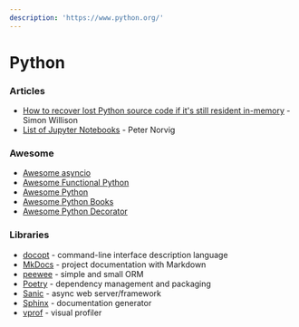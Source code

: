 ```yaml
---
description: 'https://www.python.org/'
---
```


# Python

### Articles

* [How to recover lost Python source code if it's still resident in-memory](https://gist.github.com/simonw/8aa492e59265c1a021f5c5618f9e6b12) - Simon Willison
* [List of Jupyter Notebooks](https://norvig.com/ipython/README.html) - Peter Norvig

### Awesome

* [Awesome asyncio](https://github.com/timofurrer/awesome-asyncio)
* [Awesome Functional Python](https://github.com/sfermigier/awesome-functional-python)
* [Awesome Python](https://github.com/vinta/awesome-python)
* [Awesome Python Books](https://github.com/Junnplus/awesome-python-books)
* [Awesome Python Decorator](https://github.com/Junnplus/awesome-python-books)

### Libraries

* [docopt](https://docopt.org/) - command-line interface description language
* [MkDocs](https://www.mkdocs.org/) - project documentation with Markdown
* [peewee](https://docs.peewee-orm.com/en/latest/index.html) - simple and small ORM
* [Poetry](https://python-poetry.org/) - dependency management and packaging
* [Sanic](https://sanicframework.org/en/) - async web server/framework
* [Sphinx](https://www.sphinx-doc.org/en/master/index.html) - documentation generator
* [vprof](https://github.com/nvdv/vprof) - visual profiler

